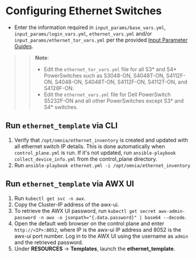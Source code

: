 # Configuring Ethernet Switches

* Enter the information required in `input_params/base_vars.yml`, `input_params/login_vars.yml`, `ethernet_vars.yml` and/or `input_params/ethernet_tor_vars.yml` per the provided [Input Parameter Guides](../Input_Parameter_Guide/Control_Plane_Parameters/Device_Parameters).
>>**Note**: 
>> * Edit the `ethernet_tor_vars.yml` file for all S3* and S4* PowerSwitches such as S3048-ON, S4048T-ON, S4112F-ON, S4048-ON, S4048T-ON, S4112F-ON, S4112T-ON, and S4128F-ON.  
>> * Edit the `ethernet_vars.yml` file for Dell PowerSwitch S5232F-ON and all other PowerSwitches except S3* and S4* switches.

## Run `ethernet_template` via CLI
1. Verify that `/opt/omnia/ethernet_inventory` is created and updated with all ethernet switch IP details. This is done automatically when `control_plane.yml` is run. If it's not updated, run `ansible-playbook collect_device_info.yml` from the control_plane directory.
2. Run `ansible-playbook ethernet.yml -i /opt/omnia/ethernet_inventory`

## Run `ethernet_template` via AWX UI
1. Run `kubectl get svc -n awx`.
2. Copy the Cluster-IP address of the awx-ui. 
3. To retrieve the AWX UI password, run `kubectl get secret awx-admin-password -n awx -o jsonpath="{.data.password}" | base64 --decode`.
4. Open the default web browser on the control plane and enter `http://<IP>:8052`, where IP is the awx-ui IP address and 8052 is the awx-ui port number. Log in to the AWX UI using the username as `admin` and the retrieved password.  
5. Under __RESOURCES__ -> __Templates__, launch the **ethernet_template**. 



